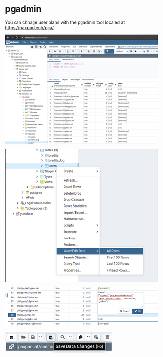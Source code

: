 # pgadmin

You can chnage user plans with the pgadmin tool located at https://paxpar.tech/pga/

![](pgadmin.png)

![](pgadmin_edit_all_row.png)

![](pgadmin_edit_data.png)

![](pgadmin_save_data.png)
